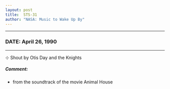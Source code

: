```yaml
---
layout: post
title:  STS-31
author: "NASA: Music to Wake Up By"
---
```


----
### DATE: April 26, 1990
----
⊹ Shout by Otis Day and the Knights

##### Comment:
* from the soundtrack of the movie Animal House
